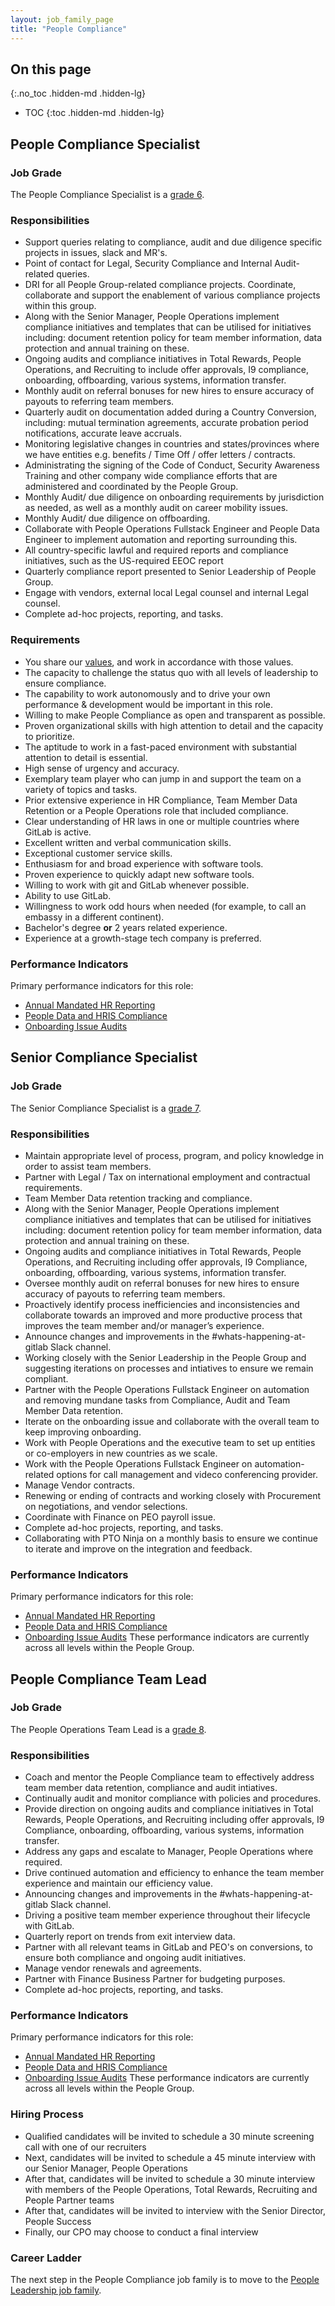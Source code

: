 ```yaml
---
layout: job_family_page
title: "People Compliance"
---
```


## On this page
{:.no_toc .hidden-md .hidden-lg}

- TOC
{:toc .hidden-md .hidden-lg}

## People Compliance Specialist

<a id="specialist-requirements"></a>

### Job Grade

The People Compliance Specialist is a [grade 6](/handbook/total-rewards/compensation/compensation-calculator/#gitlab-job-grades).

### Responsibilities

- Support queries relating to compliance, audit and due diligence specific projects in issues, slack and MR's.
- Point of contact for Legal, Security Compliance and Internal Audit-related queries. 
- DRI for all People Group-related compliance projects. Coordinate, collaborate and support the enablement of various compliance projects within this group.   
- Along with the Senior Manager, People Operations implement compliance initiatives and templates that can be utilised for initiatives including: document retention policy for team member information, data protection and annual training on these.
- Ongoing audits and compliance initiatives in Total Rewards, People Operations, and Recruiting to include offer approvals, I9 compliance, onboarding, offboarding, various systems, information transfer.
- Monthly audit on referral bonuses for new hires to ensure accuracy of payouts to referring team members.
- Quarterly audit on documentation added during a Country Conversion, including: mutual termination agreements, accurate probation period notifications, accurate leave accruals. 
- Monitoring legislative changes in countries and states/provinces where we have entities e.g. benefits / Time Off / offer letters / contracts. 
- Administrating the signing of the Code of Conduct, Security Awareness Training and other company wide compliance efforts that are administered and coordinated by the People Group. 
- Monthly Audit/ due diligence on onboarding requirements by jurisdiction as needed, as well as a monthly audit on career mobility issues. 
- Monthly Audit/ due diligence on offboarding. 
- Collaborate with People Operations Fullstack Engineer and People Data Engineer to implement automation and reporting surrounding this. 
- All country-specific lawful and required reports and compliance initiatives, such as the US-required EEOC report
- Quarterly compliance report presented to Senior Leadership of People Group.
- Engage with vendors, external local Legal counsel and internal Legal counsel.
- Complete ad-hoc projects, reporting, and tasks. 

### Requirements

- You share our [values](/handbook/values/), and work in accordance with those values. 
- The capacity to challenge the status quo with all levels of leadership to ensure compliance.
- The capability to work autonomously and to drive your own performance & development would be important in this role.
- Willing to make People Compliance as open and transparent as possible.
- Proven organizational skills with high attention to detail and the capacity to prioritize.
- The aptitude to work in a fast-paced environment with substantial attention to detail is essential.
- High sense of urgency and accuracy.
- Exemplary team player who can jump in and support the team on a variety of topics and tasks.
- Prior extensive experience in HR Compliance, Team Member Data Retention or a People Operations role that included compliance.
- Clear understanding of HR laws in one or multiple countries where GitLab is active.
- Excellent written and verbal communication skills.
- Exceptional customer service skills.
- Enthusiasm for and broad experience with software tools.
- Proven experience to quickly adapt new software tools.
- Willing to work with git and GitLab whenever possible.
- Ability to use GitLab.
- Willingness to work odd hours when needed (for example, to call an embassy in a different continent).
- Bachelor's degree **or** 2 years related experience.
- Experience at a growth-stage tech company is preferred.

### Performance Indicators

Primary performance indicators for this role:

- [Annual Mandated HR Reporting](https://about.gitlab.com/handbook/people-group/people-success-performance-indicators/#compliance-annual-mandated-hr-reporting)
- [People Data and HRIS Compliance](https://about.gitlab.com/handbook/people-group/people-success-performance-indicators/#compliance-people-data-and-hris-compliance)
- [Onboarding Issue Audits](https://about.gitlab.com/handbook/people-group/people-success-performance-indicators/#onboarding-issue-audits)

## Senior Compliance Specialist

### Job Grade

The Senior Compliance Specialist is a [grade 7](/handbook/total-rewards/compensation/compensation-calculator/#gitlab-job-grades).

### Responsibilities

- Maintain appropriate level of process, program, and policy knowledge in order to assist team members.
- Partner with Legal / Tax on international employment and contractual requirements.
- Team Member Data retention tracking and compliance.
- Along with the Senior Manager, People Operations implement compliance initiatives and templates that can be utilised for initiatives including: document retention policy for team member information, data protection and annual training on these.
- Ongoing audits and compliance initiatives in Total Rewards, People Operations, and Recruiting including offer approvals, I9 Compliance, onboarding, offboarding, various systems, information transfer.
- Oversee monthly audit on referral bonuses for new hires to ensure accuracy of payouts to referring team members.
- Proactively identify process inefficiencies and inconsistencies and collaborate towards an improved and more productive process that improves the team member and/or manager’s experience.
- Announce changes and improvements in the #whats-happening-at-gitlab Slack channel.
- Working closely with the Senior Leadership in the People Group and suggesting iterations on processes and intiatives to ensure we remain compliant.
- Partner with the People Operations Fullstack Engineer on automation and removing mundane tasks from Compliance, Audit and Team Member Data retention.
- Iterate on the onboarding issue and collaborate with the overall team to keep improving onboarding.
- Work with People Operations and the executive team to set up entities or co-employers in new countries as we scale.
- Work with the People Operations Fullstack Engineer on automation-related options for call management and videco conferencing provider.
- Manage Vendor contracts.
- Renewing or ending of contracts and working closely with Procurement on negotiations, and vendor selections.
- Coordinate with Finance on PEO payroll issue.
- Complete ad-hoc projects, reporting, and tasks.
- Collaborating with PTO Ninja on a monthly basis to ensure we continue to iterate and improve on the integration and feedback.

### Performance Indicators

Primary performance indicators for this role:

- [Annual Mandated HR Reporting](https://about.gitlab.com/handbook/people-group/people-success-performance-indicators/#compliance-annual-mandated-hr-reporting)
- [People Data and HRIS Compliance](https://about.gitlab.com/handbook/people-group/people-success-performance-indicators/#compliance-people-data-and-hris-compliance)
- [Onboarding Issue Audits](https://about.gitlab.com/handbook/people-group/people-success-performance-indicators/#onboarding-issue-audits)
These performance indicators are currently across all levels within the People Group.

## People Compliance Team Lead

### Job Grade

The People Operations Team Lead is a [grade 8](/handbook/total-rewards/compensation/compensation-calculator/#gitlab-job-grades).

### Responsibilities

- Coach and mentor the People Compliance team to effectively address team member data retention, compliance and audit intiatives.
- Continually audit and monitor compliance with policies and procedures.
- Provide direction on ongoing audits and compliance initiatives in Total Rewards, People Operations, and Recruiting including offer approvals, I9 Compliance, onboarding, offboarding, various systems, information transfer.
- Address any gaps and escalate to Manager, People Operations where required.
- Drive continued automation and efficiency to enhance the team member experience and maintain our efficiency value.
- Announcing changes and improvements in the #whats-happening-at-gitlab Slack channel.
- Driving a positive team member experience throughout their lifecycle with GitLab.
- Quarterly report on trends from exit interview data.
- Partner with all relevant teams in GitLab and PEO's on conversions, to ensure both compliance and ongoing audit initiatives.
- Manage vendor renewals and agreements.
- Partner with Finance Business Partner for budgeting purposes.
- Complete ad-hoc projects, reporting, and tasks.

### Performance Indicators

Primary performance indicators for this role:

- [Annual Mandated HR Reporting](https://about.gitlab.com/handbook/people-group/people-success-performance-indicators/#compliance-annual-mandated-hr-reporting)
- [People Data and HRIS Compliance](https://about.gitlab.com/handbook/people-group/people-success-performance-indicators/#compliance-people-data-and-hris-compliance)
- [Onboarding Issue Audits](https://about.gitlab.com/handbook/people-group/people-success-performance-indicators/#onboarding-issue-audits)
These performance indicators are currently across all levels within the People Group.

### Hiring Process
- Qualified candidates will be invited to schedule a 30 minute screening call with one of our recruiters
- Next, candidates will be invited to schedule a 45 minute interview with our Senior Manager, People Operations
- After that, candidates will be invited to schedule a 30 minute interview with members of the People Operations, Total Rewards, Recruiting and People Partner teams
- After that, candidates will be invited to interview with the Senior Director, People Success
- Finally, our CPO may choose to conduct a final interview

### Career Ladder

The next step in the People Compliance job family is to move to the [People Leadership job family](/job-families/people-ops/people-leadership/).
